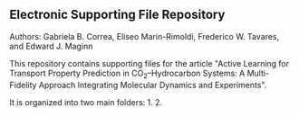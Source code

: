 ## Electronic Supporting File Repository 

Authors: Gabriela B. Correa, Eliseo Marin-Rimoldi, Frederico W. Tavares, and Edward J. Maginn

This repository contains supporting files for the article "Active Learning for Transport Property Prediction in CO$_2$–Hydrocarbon Systems: A Multi-Fidelity Approach Integrating Molecular Dynamics and Experiments".

It is organized into two main folders:
1. 
2. 

